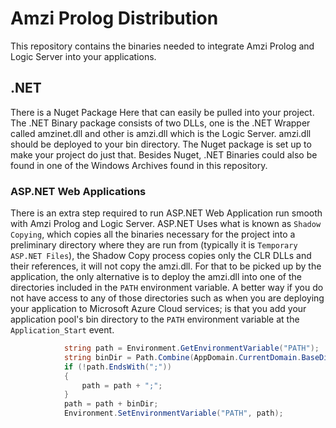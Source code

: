 # Amzi Prolog Distribution
This repository contains the binaries needed to integrate Amzi Prolog and Logic Server into your applications.

## .NET
There is a Nuget Package Here that can easily be pulled into your project. The .NET Binary package consists of two DLLs, one is the .NET Wrapper called amzinet.dll and other is amzi.dll which is the Logic Server. amzi.dll should be deployed to your bin directory. The Nuget package is set up to make your project do just that. Besides Nuget, .NET Binaries could also be found in one of the Windows Archives found in this repository.

### ASP.NET Web Applications
There is an extra step required to run ASP.NET Web Application run smooth with Amzi Prolog and Logic Server. ASP.NET Uses what is known as `Shadow Copying`, which copies all the binaries necessary for the project into a preliminary directory where they are run from (typically it is `Temporary ASP.NET Files`), the Shadow Copy process copies only the CLR DLLs and their references, it will not copy the amzi.dll. For that to be picked up by the application, the only alternative is to deploy the amzi.dll into one of the directories included in the `PATH` environment variable. A better way if you do not have access to any of those directories such as when you are deploying your application to Microsoft Azure Cloud services; is that you add your application pool's bin directory to the `PATH` environment variable at the `Application_Start` event.

```csharp
            string path = Environment.GetEnvironmentVariable("PATH");
            string binDir = Path.Combine(AppDomain.CurrentDomain.BaseDirectory, "Bin");
            if (!path.EndsWith(";"))
            {
                path = path + ";";
            }
            path = path + binDir;
            Environment.SetEnvironmentVariable("PATH", path);
```